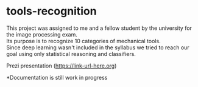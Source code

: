 # tools-recognition
This project was assigned to me and a fellow student by the university for the image processing exam.<br>
Its purpose is to recognize 10 categories of mechanical tools.<br>
Since deep learning wasn't included in the syllabus we tried to reach our goal using only statistical reasoning and classifiers.<br>


Prezi presentation (https://link-url-here.org)<br>

*Documentation is still work in progress


